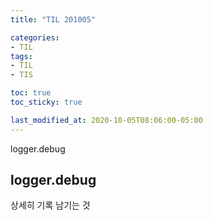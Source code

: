 ```yaml
---
title: "TIL 201005"

categories:
- TIL
tags:
- TIL
- TIS

toc: true
toc_sticky: true

last_modified_at: 2020-10-05T08:06:00-05:00
---
```

logger.debug

## logger.debug

상세히 기록 남기는 것
